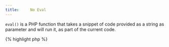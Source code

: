 ```yaml
---
title:     No Eval
---
```


`eval()` is a PHP function that takes a snippet of code provided as a string as parameter and will run it, as part of the current code. 

{% highlight php %}
<?php
$php = 'echo "Hello world";';
eval($php);
// Displays Hello world

{% endhighlight %}


`eval()` has two main drawbacks:

* it is very slow, as PHP has to stop the current processing, compile the code and include it in the current tree, then resume execution. It is also known that opcode caches don't cache any `eval()`-ed strings, and force the recompilation of that code every time.
* Security wise, `eval()` will most probably be fed with data that is not known at coding time, maybe even with input from the internet user. If the `eval()`-ed code has to include user data, it would need a systematic sanitization that is not possible to do.

`create_function()` is the old style for creating anonymous functions in PHP. It actually relies on the same mechanism as `eval()` and should be treated as such. Both should be replaced by closures.

It is highly recommended to avoid using the `eval()` function and to rely on other dynamical features of PHP such as variables variables. 


### Rule Details

Any usage of `eval()` is forbidden. 

The following are considered warnings:
{% highlight php %}
<?php
if(substr($variable, 0, 9) === '$GLOBALS[')){
	eval("\$value =\"$format[sql]\";");
}

$newfunc = create_function('$a,$b', 'return "ln($a) + ln($b) = " . log($a * $b);');

{% endhighlight %}{: .warning }


The following are considered legit:

{% highlight php %}
<?php
$closure = function ($a , $b) {
	return "ln($a) + ln($b) = " . log($a * $b)
};

{% endhighlight %}{: .good }


### When Not To Use This Rule

Please, always use this rule.


### Further Reading

* [Using Eval in PHP](http://blog.joshuaeichorn.com/archives/2005/08/01/using-eval-in-php/)
* [eval](http://php.net/function.eval)
* [create_function](http://php.net/function.create_function)
* [Closures](http://php.net/class.closure)


#### Related rules

* [Avoid Those Functions]



[Avoid Those Functions]: {{ "/good-practices/avoid-those-functions/" | prepend: site.clearphp.url }}
